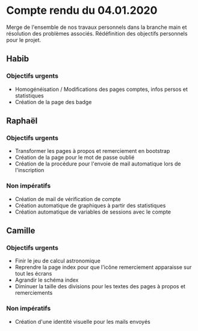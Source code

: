 # Compte rendu du 04.01.2020 #

Merge de l'ensemble de nos travaux personnels dans la branche main et résolution des problèmes associés. Rédéfinition des objectifs personnels pour le projet. 

## Habib ##  

### Objectifs urgents ##  

* Homogénéisation / Modifications des pages comptes, infos persos et statistiques
* Création de la page des badge

## Raphaël ##  

### Objectifs urgents ##

* Transformer les pages à propos et remerciement en bootstrap
* Création de la page pour le mot de passe oublié
* Création de la procédure pour l'envoie de mail automatique lors de l'inscription

### Non impératifs ##  

* Création de mail de vérification de compte
* Création automatique de graphiques à partir des statistiques
* Création automatique de variables de sessions avec le compte

## Camille ##  

### Objectifs urgents ##

* Finir le jeu de calcul astronomique
* Reprendre la page index pour que l'icône remerciement apparaisse sur tout les écrans
* Agrandir le schéma index
* Diminuer la taille des divisions pour les textes des pages à propos et remerciements

### Non impératifs ##

* Création d'une identité visuelle pour les mails envoyés
